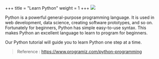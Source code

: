 +++
title = "Learn Python"
weight = 1
+++
![](https://netdesign.ac.th/media/Images/PythonCourse.png)

Python is a powerful general-purpose programming language. It is used in web development, data science, creating software prototypes, and so on. Fortunately for beginners, Python has simple easy-to-use syntax. This makes Python an excellent language to learn to program for beginners.

Our Python tutorial will guide you to learn Python one step at a time.

> Reference : https://www.programiz.com/python-programming



